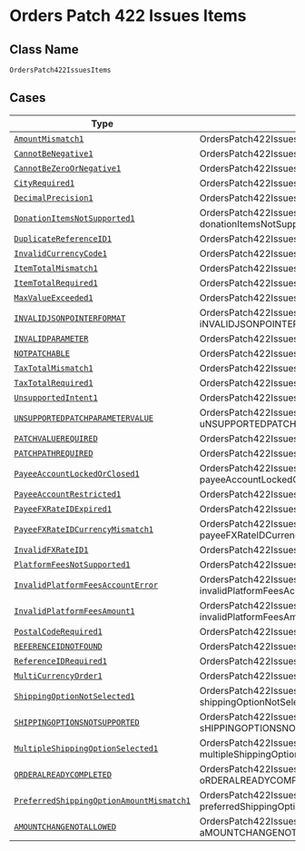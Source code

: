 
# Orders Patch 422 Issues Items

## Class Name

`OrdersPatch422IssuesItems`

## Cases

| Type | Factory Method |
|  --- | --- |
| [`AmountMismatch1`](../../../doc/models/amount-mismatch-1.md) | OrdersPatch422IssuesItems.fromAmountMismatch1(AmountMismatch1 amountMismatch1) |
| [`CannotBeNegative1`](../../../doc/models/cannot-be-negative-1.md) | OrdersPatch422IssuesItems.fromCannotBeNegative1(CannotBeNegative1 cannotBeNegative1) |
| [`CannotBeZeroOrNegative1`](../../../doc/models/cannot-be-zero-or-negative-1.md) | OrdersPatch422IssuesItems.fromCannotBeZeroOrNegative1(CannotBeZeroOrNegative1 cannotBeZeroOrNegative1) |
| [`CityRequired1`](../../../doc/models/city-required-1.md) | OrdersPatch422IssuesItems.fromCityRequired1(CityRequired1 cityRequired1) |
| [`DecimalPrecision1`](../../../doc/models/decimal-precision-1.md) | OrdersPatch422IssuesItems.fromDecimalPrecision1(DecimalPrecision1 decimalPrecision1) |
| [`DonationItemsNotSupported1`](../../../doc/models/donation-items-not-supported-1.md) | OrdersPatch422IssuesItems.fromDonationItemsNotSupported1(DonationItemsNotSupported1 donationItemsNotSupported1) |
| [`DuplicateReferenceID1`](../../../doc/models/duplicate-reference-id1.md) | OrdersPatch422IssuesItems.fromDuplicateReferenceID1(DuplicateReferenceID1 duplicateReferenceID1) |
| [`InvalidCurrencyCode1`](../../../doc/models/invalid-currency-code-1.md) | OrdersPatch422IssuesItems.fromInvalidCurrencyCode1(InvalidCurrencyCode1 invalidCurrencyCode1) |
| [`ItemTotalMismatch1`](../../../doc/models/item-total-mismatch-1.md) | OrdersPatch422IssuesItems.fromItemTotalMismatch1(ItemTotalMismatch1 itemTotalMismatch1) |
| [`ItemTotalRequired1`](../../../doc/models/item-total-required-1.md) | OrdersPatch422IssuesItems.fromItemTotalRequired1(ItemTotalRequired1 itemTotalRequired1) |
| [`MaxValueExceeded1`](../../../doc/models/max-value-exceeded-1.md) | OrdersPatch422IssuesItems.fromMaxValueExceeded1(MaxValueExceeded1 maxValueExceeded1) |
| [`INVALIDJSONPOINTERFORMAT`](../../../doc/models/invalidjsonpointerformat.md) | OrdersPatch422IssuesItems.fromINVALIDJSONPOINTERFORMAT(INVALIDJSONPOINTERFORMAT iNVALIDJSONPOINTERFORMAT) |
| [`INVALIDPARAMETER`](../../../doc/models/invalidparameter.md) | OrdersPatch422IssuesItems.fromINVALIDPARAMETER(INVALIDPARAMETER iNVALIDPARAMETER) |
| [`NOTPATCHABLE`](../../../doc/models/notpatchable.md) | OrdersPatch422IssuesItems.fromNOTPATCHABLE(NOTPATCHABLE nOTPATCHABLE) |
| [`TaxTotalMismatch1`](../../../doc/models/tax-total-mismatch-1.md) | OrdersPatch422IssuesItems.fromTaxTotalMismatch1(TaxTotalMismatch1 taxTotalMismatch1) |
| [`TaxTotalRequired1`](../../../doc/models/tax-total-required-1.md) | OrdersPatch422IssuesItems.fromTaxTotalRequired1(TaxTotalRequired1 taxTotalRequired1) |
| [`UnsupportedIntent1`](../../../doc/models/unsupported-intent-1.md) | OrdersPatch422IssuesItems.fromUnsupportedIntent1(UnsupportedIntent1 unsupportedIntent1) |
| [`UNSUPPORTEDPATCHPARAMETERVALUE`](../../../doc/models/unsupportedpatchparametervalue.md) | OrdersPatch422IssuesItems.fromUNSUPPORTEDPATCHPARAMETERVALUE(UNSUPPORTEDPATCHPARAMETERVALUE uNSUPPORTEDPATCHPARAMETERVALUE) |
| [`PATCHVALUEREQUIRED`](../../../doc/models/patchvaluerequired.md) | OrdersPatch422IssuesItems.fromPATCHVALUEREQUIRED(PATCHVALUEREQUIRED pATCHVALUEREQUIRED) |
| [`PATCHPATHREQUIRED`](../../../doc/models/patchpathrequired.md) | OrdersPatch422IssuesItems.fromPATCHPATHREQUIRED(PATCHPATHREQUIRED pATCHPATHREQUIRED) |
| [`PayeeAccountLockedOrClosed1`](../../../doc/models/payee-account-locked-or-closed-1.md) | OrdersPatch422IssuesItems.fromPayeeAccountLockedOrClosed1(PayeeAccountLockedOrClosed1 payeeAccountLockedOrClosed1) |
| [`PayeeAccountRestricted1`](../../../doc/models/payee-account-restricted-1.md) | OrdersPatch422IssuesItems.fromPayeeAccountRestricted1(PayeeAccountRestricted1 payeeAccountRestricted1) |
| [`PayeeFXRateIDExpired1`](../../../doc/models/payee-fx-rate-id-expired-1.md) | OrdersPatch422IssuesItems.fromPayeeFXRateIDExpired1(PayeeFXRateIDExpired1 payeeFXRateIDExpired1) |
| [`PayeeFXRateIDCurrencyMismatch1`](../../../doc/models/payee-fx-rate-id-currency-mismatch-1.md) | OrdersPatch422IssuesItems.fromPayeeFXRateIDCurrencyMismatch1(PayeeFXRateIDCurrencyMismatch1 payeeFXRateIDCurrencyMismatch1) |
| [`InvalidFXRateID1`](../../../doc/models/invalid-fx-rate-id1.md) | OrdersPatch422IssuesItems.fromInvalidFXRateID1(InvalidFXRateID1 invalidFXRateID1) |
| [`PlatformFeesNotSupported1`](../../../doc/models/platform-fees-not-supported-1.md) | OrdersPatch422IssuesItems.fromPlatformFeesNotSupported1(PlatformFeesNotSupported1 platformFeesNotSupported1) |
| [`InvalidPlatformFeesAccountError`](../../../doc/models/invalid-platform-fees-account-error.md) | OrdersPatch422IssuesItems.fromInvalidPlatformFeesAccountError(InvalidPlatformFeesAccountError invalidPlatformFeesAccountError) |
| [`InvalidPlatformFeesAmount1`](../../../doc/models/invalid-platform-fees-amount-1.md) | OrdersPatch422IssuesItems.fromInvalidPlatformFeesAmount1(InvalidPlatformFeesAmount1 invalidPlatformFeesAmount1) |
| [`PostalCodeRequired1`](../../../doc/models/postal-code-required-1.md) | OrdersPatch422IssuesItems.fromPostalCodeRequired1(PostalCodeRequired1 postalCodeRequired1) |
| [`REFERENCEIDNOTFOUND`](../../../doc/models/referenceidnotfound.md) | OrdersPatch422IssuesItems.fromREFERENCEIDNOTFOUND(REFERENCEIDNOTFOUND rEFERENCEIDNOTFOUND) |
| [`ReferenceIDRequired1`](../../../doc/models/reference-id-required-1.md) | OrdersPatch422IssuesItems.fromReferenceIDRequired1(ReferenceIDRequired1 referenceIDRequired1) |
| [`MultiCurrencyOrder1`](../../../doc/models/multi-currency-order-1.md) | OrdersPatch422IssuesItems.fromMultiCurrencyOrder1(MultiCurrencyOrder1 multiCurrencyOrder1) |
| [`ShippingOptionNotSelected1`](../../../doc/models/shipping-option-not-selected-1.md) | OrdersPatch422IssuesItems.fromShippingOptionNotSelected1(ShippingOptionNotSelected1 shippingOptionNotSelected1) |
| [`SHIPPINGOPTIONSNOTSUPPORTED`](../../../doc/models/shippingoptionsnotsupported.md) | OrdersPatch422IssuesItems.fromSHIPPINGOPTIONSNOTSUPPORTED(SHIPPINGOPTIONSNOTSUPPORTED sHIPPINGOPTIONSNOTSUPPORTED) |
| [`MultipleShippingOptionSelected1`](../../../doc/models/multiple-shipping-option-selected-1.md) | OrdersPatch422IssuesItems.fromMultipleShippingOptionSelected1(MultipleShippingOptionSelected1 multipleShippingOptionSelected1) |
| [`ORDERALREADYCOMPLETED`](../../../doc/models/orderalreadycompleted.md) | OrdersPatch422IssuesItems.fromORDERALREADYCOMPLETED(ORDERALREADYCOMPLETED oRDERALREADYCOMPLETED) |
| [`PreferredShippingOptionAmountMismatch1`](../../../doc/models/preferred-shipping-option-amount-mismatch-1.md) | OrdersPatch422IssuesItems.fromPreferredShippingOptionAmountMismatch1(PreferredShippingOptionAmountMismatch1 preferredShippingOptionAmountMismatch1) |
| [`AMOUNTCHANGENOTALLOWED`](../../../doc/models/amountchangenotallowed.md) | OrdersPatch422IssuesItems.fromAMOUNTCHANGENOTALLOWED(AMOUNTCHANGENOTALLOWED aMOUNTCHANGENOTALLOWED) |

